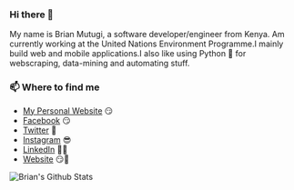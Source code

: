 ### Hi there 👋

<!--
**MutugiBrian/MutugiBrian** is a ✨ _special_ ✨ repository because its `README.md` (this file) appears on your GitHub profile.

Here are some ideas to get you started:

- 🔭 I’m currently working on ...
- 🌱 I’m currently learning ...
- 👯 I’m looking to collaborate on ...
- 🤔 I’m looking for help with ...
- 💬 Ask me about ...
- 📫 How to reach me: ...
- 😄 Pronouns: ...
- ⚡ Fun fact: ...
-->


<p align="left">My name is Brian Mutugi, a software developer/engineer from Kenya. Am currently working at the United Nations Environment Programme.I mainly build web and mobile applications.I also like using Python 🐍 for webscraping, data-mining and automating stuff.</p>


### 📫 Where to find me
- [My Personal Website](http://www.brianmutugi.com) 😏
- [Facebook](https://facebook.com/stephenajulu) 😏
- [Twitter](https://twitter.com/stephenajulu) 🐤
- [Instagram](https://instagram.com/stephenajulu) 😎
- [LinkedIn](https://linkedin.com/in/stephenajulu) 👨💼
- [Website](https://stephenajulu.com) 😏🔗

![Brian's Github Stats](https://github-readme-stats.vercel.app/api?username=MutugiBrian&show_icons=true&theme=radical)
